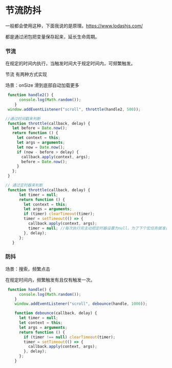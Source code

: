 # 节流防抖

一般都会使用这种，下面我说的是原理。https://www.lodashjs.com/

都是通过闭包把变量保存起来，延长生命周期。

### 节流

在规定的时间内执行，当触发时间大于规定时间内，可频繁触发。

节流 有两种方式实现 

场景：onSize 滑到底部自动加载更多

```js
 function handle2() {
      console.log(Math.random());
    }
 window.addEventListener("scroll", throttle(handle2, 500));

//通过时间戳来判断
 function throttle(callback, delay) {
   let before = Date.now();
   return function () {
     let context = this;
     let args = arguments;
     let now = Date.now();
     if (now - before > delay) {
       callback.apply(context, args);
       before = Date.now();
     }
   };
 }

// 通过定时器来判断
 function throttle(callback, delay) {
      let timer = null;
      return function () {
        let context = this;
        let args = arguments;
        if (timer) clearTimeout(timer);
        timer = setTimeout(() => {
          callback.apply(context, args);
          timer = null; //每次执行完主动把定时器设置为null，为了下个宏任务做准备
        }, delay);
      };
   }
```



### 防抖

场景：搜索，频繁点击

在规定时间内，频繁触发有且仅有触发一次。

```js
 function handle() {
      console.log(Math.random());
    }
    window.addEventListener("scroll", debounce(handle, 1000));

    function debounce(callback, delay) {
      let timer = null;
      let context = this;
      let args = arguments;
      return function () {
        if (timer !== null) clearTimeout(timer);
        timer = setTimeout(() => {
          callback.apply(context, args);
        }, delay);
      };
    }
```

